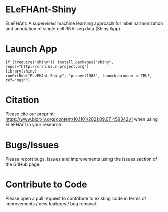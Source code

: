 # ELeFHAnt-Shiny
ELeFHAnt: A supervised machine learning approach for label harmonization and annotation of single cell RNA-seq data (Shiny App)

# Launch App
```
if (!require("shiny")) install.packages("shiny", repos="http://cran.us.r-project.org")
library(shiny)
runGitHub("ELeFHAnt-Shiny", "praneet1988", launch.browser = TRUE, ref="main")

```
# Citation
Please cite our preprint: https://www.biorxiv.org/content/10.1101/2021.09.07.459342v1 when using ELeFHAnt in your research.

# Bugs/Issues
Please report bugs, issues and improvements using the issues section of the GitHub page.

# Contribute to Code
Please open a pull request to contribute to existing code in terms of improvements / new features / bug removal.
